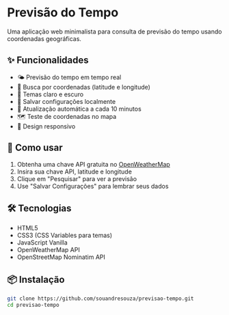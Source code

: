 # Previsão do Tempo

Uma aplicação web minimalista para consulta de previsão do tempo usando coordenadas geográficas.

## ✨ Funcionalidades

- 🌤️ Previsão do tempo em tempo real
- 📍 Busca por coordenadas (latitude e longitude)
- 🎨 Temas claro e escuro
- 💾 Salvar configurações localmente
- 🔄 Atualização automática a cada 10 minutos
- 🗺️ Teste de coordenadas no mapa
- 📱 Design responsivo

## 🚀 Como usar

1. Obtenha uma chave API gratuita no [OpenWeatherMap](https://openweathermap.org/api)
2. Insira sua chave API, latitude e longitude
3. Clique em "Pesquisar" para ver a previsão
4. Use "Salvar Configurações" para lembrar seus dados

## 🛠️ Tecnologias

- HTML5
- CSS3 (CSS Variables para temas)
- JavaScript Vanilla
- OpenWeatherMap API
- OpenStreetMap Nominatim API

## 📦 Instalação

```bash
git clone https://github.com/souandresouza/previsao-tempo.git
cd previsao-tempo
